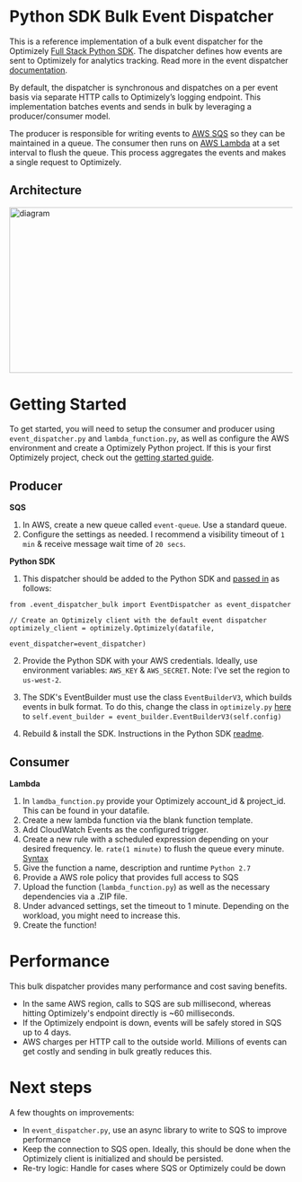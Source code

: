 # Python SDK Bulk Event Dispatcher  

This is a reference implementation of a bulk event dispatcher for the Optimizely [Full Stack Python SDK](https://github.com/optimizely/python-sdk). The dispatcher defines how events are sent to Optimizely for analytics tracking. Read more in the event dispatcher [documentation](https://developers.optimizely.com/x/solutions/sdks/reference/?language=python#event-dispatcher).  

By default, the dispatcher is synchronous and dispatches on a per event basis via separate HTTP calls to Optimizely’s logging endpoint. This implementation batches events and sends in bulk by leveraging a producer/consumer model.

The producer is responsible for writing events to [AWS SQS](https://aws.amazon.com/sqs/) so they can be maintained in a queue. The consumer then runs on [AWS Lambda](https://aws.amazon.com/lambda/) at a set interval to flush the queue. This process aggregates the events and makes a single request to Optimizely. 

## Architecture 

<img src="https://s3-us-west-2.amazonaws.com/mauerbac-static-images/diagram.png" alt="diagram" width="516.75" height="294.75"/>

# Getting Started 

To get started, you will need to setup the consumer and producer using `event_dispatcher.py` and `lambda_function.py`, as well as configure the AWS environment and create a Optimizely Python project. If this is your first Optimizely project, check out the [getting started guide](https://developers.optimizely.com/x/solutions/sdks/getting-started/index.html?language=python).  

## Producer

__SQS__

1. In AWS, create a new queue called `event-queue`. Use a standard queue.
2. Configure the settings as needed. I recommend a visibility timeout of `1 min` & receive message wait time of `20 secs`. 

__Python SDK__

1. This dispatcher should be added to the Python SDK and [passed in](https://developers.optimizely.com/x/solutions/sdks/reference/?language=python#event-dispatcher) as follows:

```
from .event_dispatcher_bulk import EventDispatcher as event_dispatcher

// Create an Optimizely client with the default event dispatcher
optimizely_client = optimizely.Optimizely(datafile,
                                          event_dispatcher=event_dispatcher)
```

2. Provide the Python SDK with your AWS credentials. Ideally, use environment variables: `AWS_KEY` & `AWS_SECRET`. Note: I’ve set the region to `us-west-2`.  

3. The SDK's EventBuilder must use the class `EventBuilderV3`, which builds events in bulk format. To do this, change the class in `optimizely.py` [here](https://github.com/optimizely/python-sdk/blob/master/optimizely/optimizely.py#L80) to `self.event_builder = event_builder.EventBuilderV3(self.config)`

3. Rebuild & install the SDK. Instructions in the Python SDK [readme](https://github.com/optimizely/python-sdk/blob/master/README.md).

## Consumer

__Lambda__

1. In `lamdba_function.py` provide your Optimizely account_id & project_id. This can be found in your datafile.
2. Create a new lambda function via the blank function template.
3. Add CloudWatch Events as the configured trigger.
4. Create a new rule with a scheduled expression depending on your desired frequency. Ie. `rate(1 minute)` to flush the queue every minute. [Syntax](http://docs.aws.amazon.com/AmazonCloudWatch/latest/events/ScheduledEvents.html)
5. Give the function a name, description and runtime `Python 2.7`
6. Provide a AWS role policy that provides full access to SQS
7. Upload the function (`lambda_function.py`) as well as the necessary dependencies via a .ZIP file. 
8. Under advanced settings, set the timeout to 1 minute. Depending on the workload, you might need to increase this.
9. Create the function!

# Performance

This bulk dispatcher provides many performance and cost saving benefits.

* In the same AWS region, calls to SQS are sub millisecond, whereas hitting Optimizely's endpoint directly is ~60 milliseconds.
* If the Optimizely endpoint is down, events will be safely stored in SQS up to 4 days. 
* AWS charges per HTTP call to the outside world. Millions of events can get costly and sending in bulk greatly reduces this.

# Next steps

A few thoughts on improvements:

* In `event_dispatcher.py`, use an async library to write to SQS to improve performance
* Keep the connection to SQS open. Ideally, this should be done when the Optimizely client is initialized and should be persisted. 
* Re-try logic: Handle for cases where SQS or Optimizely could be down 

